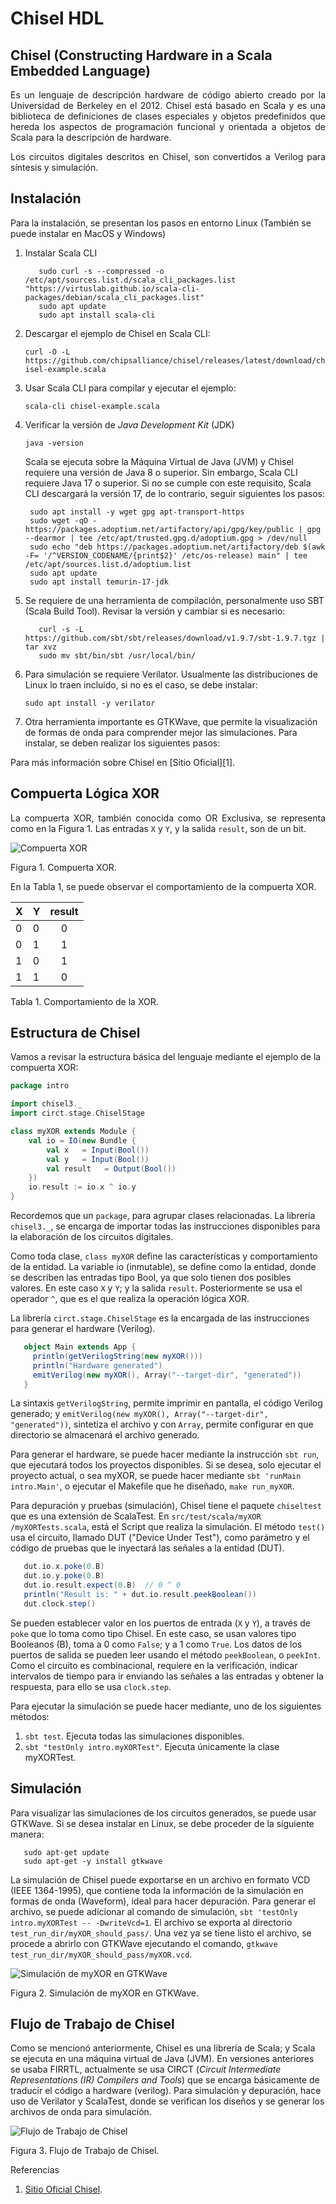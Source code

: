# Chisel HDL

## Chisel (Constructing Hardware in a Scala Embedded Language)

<p align='justify'>Es un lenguaje de descripción hardware de código abierto creado por la Universidad de Berkeley en el 2012. Chisel está basado en Scala y es una biblioteca de definiciones de clases especiales y objetos predefinidos que hereda los aspectos de programación funcional y orientada a objetos de Scala para la descripción de hardware.</p>

<p align='justify'>Los circuitos digitales descritos en Chisel, son convertidos a Verilog para síntesis y simulación.</p>

## Instalación

Para la instalación, se presentan los pasos en entorno Linux (También se puede instalar en MacOS y Windows)

1. Instalar Scala CLI

   ```curl -sS "https://virtuslab.github.io/scala-cli-packages/KEY.gpg" | sudo gpg --dearmor  -o /etc/apt/trusted.gpg.d/scala-cli.gpg 2>/dev/null
      sudo curl -s --compressed -o /etc/apt/sources.list.d/scala_cli_packages.list "https://virtuslab.github.io/scala-cli-packages/debian/scala_cli_packages.list"
      sudo apt update
      sudo apt install scala-cli
   ``` 
2. Descargar el ejemplo de Chisel en Scala CLI:
   
   `curl -O -L https://github.com/chipsalliance/chisel/releases/latest/download/chisel-example.scala`

3. Usar Scala CLI para compilar y ejecutar el ejemplo:

   `scala-cli chisel-example.scala`

4. Verificar la versión de *Java Development Kit* (JDK)

     `java -version`

   Scala se ejecuta sobre la Máquina Virtual de Java (JVM) y Chisel requiere una versión de Java 8 o superior. Sin embargo, Scala CLI requiere Java 17 o superior. Si no se cumple con este requisito, Scala CLI descargará la    versión 17, de lo contrario, seguir siguientes los pasos:

     ```
      sudo apt install -y wget gpg apt-transport-https
      sudo wget -qO - https://packages.adoptium.net/artifactory/api/gpg/key/public | gpg --dearmor | tee /etc/apt/trusted.gpg.d/adoptium.gpg > /dev/null
      sudo echo "deb https://packages.adoptium.net/artifactory/deb $(awk -F= '/^VERSION_CODENAME/{print$2}' /etc/os-release) main" | tee /etc/apt/sources.list.d/adoptium.list
      sudo apt update
      sudo apt install temurin-17-jdk
    ```

5. Se requiere de una herramienta de compilación, personalmente uso SBT (Scala Build Tool). Revisar la versión y cambiar si es necesario:

   ```
      curl -s -L https://github.com/sbt/sbt/releases/download/v1.9.7/sbt-1.9.7.tgz | tar xvz
      sudo mv sbt/bin/sbt /usr/local/bin/
   ```

6. Para simulación se requiere Verilator. Usualmente las distribuciones de Linux lo traen incluido, si no es el caso, se debe instalar:

   `sudo apt install -y verilator`

7. Otra herramienta importante es GTKWave, que permite la visualización de formas de onda para comprender mejor las simulaciones. Para instalar, se deben realizar los siguientes pasos: 


Para más información sobre Chisel en [Sitio Oficial][1].

<!--- <p><a href="https://www.chisel-lang.org/"; target="_blank"> Descargar Chisel </a></p> -->

## Compuerta Lógica XOR

<p align='justify'> La compuerta XOR, también conocida como OR Exclusiva, se representa como en la Figura 1. Las entradas <code>X</code> y <code>Y</code>, y la salida <code>result</code>, son de un bit.<!p> 

![Compuerta XOR](https://github.com/faurbano/Chisel/blob/main/images/myXOR.png)

Figura 1. Compuerta XOR.

En la Tabla 1, se puede observar el comportamiento de la compuerta XOR.

| X | Y | result |
|---|---|:------:|
| 0 | 0 |   0    |
| 0 | 1 |   1    |
| 1 | 0 |   1    |
| 1 | 1 |   0    |

Tabla 1. Comportamiento de la XOR.

## Estructura de Chisel

Vamos a revisar la estructura básica del lenguaje mediante el ejemplo de la compuerta XOR:

```Scala
package intro

import chisel3._
import circt.stage.ChiselStage

class myXOR extends Module {
    val io = IO(new Bundle {
        val x   = Input(Bool())
        val y   = Input(Bool())
        val result   = Output(Bool())
    })
    io.result := io.x ^ io.y
}

```

Recordemos que un `package`, para agrupar clases relacionadas. La librería `chisel3._`, se encarga de importar todas las instrucciones disponibles para la elaboración de los circuitos digitales.

Como toda clase, `class myXOR` define las características y comportamiento de la entidad. La variable io (inmutable), se define como la entidad, donde se describen las entradas tipo Bool, ya que solo tienen dos posibles valores. En este caso `X` y `Y`; y la salida `result`. Posteriormente se usa el operador `^`, que es el que realiza la operación lógica XOR.

La librería `circt.stage.ChiselStage` es la encargada de las instrucciones para generar el hardware (Verilog).

```Scala
   object Main extends App {
     println(getVerilogString(new myXOR()))
     println("Hardware generated")
     emitVerilog(new myXOR(), Array("--target-dir", "generated"))
   }
```

La sintaxis `getVerilogString`, permite imprimir en pantalla, el código Verilog generado; y `emitVerilog(new myXOR(), Array("--target-dir", "generated"))`, sintetiza el archivo y con `Array`, permite configurar en que directorio se almacenará el archivo generado.

Para generar el hardware, se puede hacer mediante la instrucción `sbt run`, que ejecutará todos los proyectos disponibles. Si se desea, solo ejecutar el proyecto actual, o sea myXOR, se puede hacer mediante `sbt 'runMain intro.Main'`, o ejecutar el Makefile que he diseñado, `make run_myXOR`.

Para depuración y pruebas (simulación), Chisel tiene el paquete `chiseltest` que es una extensión de ScalaTest. En `src/test/scala/myXOR
/myXORTests.scala`, está el Script que realiza la simulación. El método `test()` usa el circuito, llamado DUT ("Device Under Test"), como parámetro y el código de pruebas que le inyectará las señales a la entidad (DUT).

```Scala
   dut.io.x.poke(0.B)
   dut.io.y.poke(0.B)
   dut.io.result.expect(0.B)  // 0 ^ 0
   println("Result is: " + dut.io.result.peekBoolean())
   dut.clock.step()
```

Se pueden establecer valor en los puertos de entrada (`X` y `Y`), a través de `poke` que lo toma como tipo Chisel. En este caso, se usan valores tipo Booleanos (B), toma a 0 como `False`; y a 1 como `True`. Los datos de los puertos de salida se pueden leer usando el método `peekBoolean`, o `peekInt`. Como el circuito es combinacional, requiere en la verificación, indicar intervalos de tiempo para ir enviando las señales a las entradas y obtener la respuesta, para ello se usa `clock.step`.

Para ejecutar la simulación se puede hacer mediante, uno de los siguientes métodos:

1. `sbt test`. Ejecuta todas las simulaciones disponibles.
2. `sbt "testOnly intro.myXORTest"`. Ejecuta únicamente la clase myXORTest.


## Simulación

Para visualizar las simulaciones de los circuitos generados, se puede usar GTKWave. Si se desea instalar en Linux, se debe proceder de la siguiente manera:

```Linux
   sudo apt-get update
   sudo apt-get -y install gtkwave
```

La simulación de Chisel puede exportarse en un archivo en formato VCD (IEEE 1364-1995), que contiene toda la información de la simulación en formas de onda (Waveform), ideal para hacer depuración. Para generar el archivo, se puede adicionar al comando de simulación, `sbt 'testOnly intro.myXORTest -- -DwriteVcd=1`. El archivo se exporta al directorio `test_run_dir/myXOR_should_pass/`. Una vez ya se tiene listo el archivo, se procede a abrirlo con GTKWave ejecutando el comando, `gtkwave test_run_dir/myXOR_should_pass/myXOR.vcd`.

![Simulación de myXOR en GTKWave](https://github.com/faurbano/Chisel/blob/main/images/myXOR_gtkwave.png)

Figura 2. Simulación de myXOR en GTKWave. 


## Flujo de Trabajo de Chisel

Como se mencionó anteriormente, Chisel es una librería de Scala; y Scala se ejecuta en una máquina virtual de Java (JVM). En versiones anteriores se usaba FIRRTL, actualmente se usa CIRCT (*Circuit Intermediate Representations (IR) Compilers and Tools*) que se encarga básicamente de traducir el código a hardware (verilog). Para simulación y depuración, hace uso de Verilator y ScalaTest, donde se verifican los diseños y se generar los archivos de onda para simulación.

![Flujo de Trabajo de Chisel](https://github.com/faurbano/Chisel/blob/main/images/chisel_flow.png)

Figura 3. Flujo de Trabajo de Chisel.


Referencias

1. [Sitio Oficial Chisel](https://www.chisel-lang.org).

